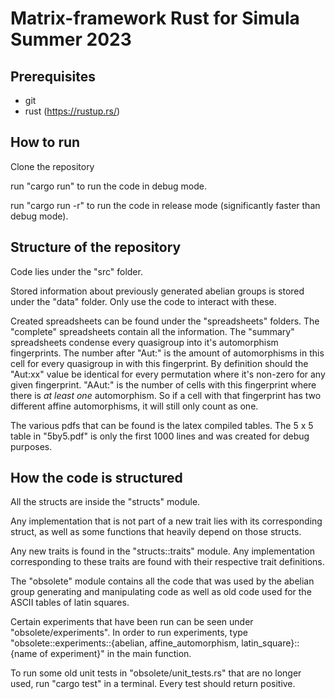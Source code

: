 # Matrix-framework Rust for Simula Summer 2023

## Prerequisites

* git
* rust (https://rustup.rs/)

## How to run

Clone the repository

run "cargo run" to run the code in debug mode.

run "cargo run -r" to run the code in release mode (significantly faster than debug mode).

## Structure of the repository

Code lies under the "src" folder.

Stored information about previously generated abelian groups is stored under the "data" folder. Only use the code to interact with these.

Created spreadsheets can be found under the "spreadsheets" folders. The "complete" spreadsheets contain all the information. The "summary" spreadsheets condense every quasigroup into it's automorphism fingerprints. The number after "Aut:" is the amount of automorphisms in this cell for every quasigroup in with this fingerprint. By definition should the "Aut:xx" value be identical for every permutation where it's non-zero for any given fingerprint. "AAut:" is the number of cells with this fingerprint where there is _at least one_ automorphism. So if a cell with that fingerprint has two different affine automorphisms, it will still only count as one.

The various pdfs that can be found is the latex compiled tables. The 5 x 5 table in "5by5.pdf" is only the first 1000 lines and was created for debug purposes.

## How the code is structured

All the structs are inside the "structs" module.

Any implementation that is not part of a new trait lies with its corresponding struct, as well as some functions that heavily depend on those structs.

Any new traits is found in the "structs::traits" module. Any implementation corresponding to these traits are found with their respective trait definitions.

The "obsolete" module contains all the code that was used by the abelian group generating and manipulating code as well as old code used for the ASCII tables of latin squares.

Certain experiments that have been run can be seen under "obsolete/experiments". In order to run experiments, type "obsolete::experiments::{abelian, affine_automorphism, latin_square}::{name of experiment}" in the main function.

To run some old unit tests in "obsolete/unit_tests.rs" that are no longer used, run "cargo test" in a terminal. Every test should return positive.